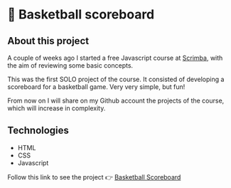 # 🏀 Basketball scoreboard

## About this project

A couple of weeks ago I started a free Javascript course at [Scrimba](https://scrimba.com/), with the aim of reviewing some basic concepts.

This was the first SOLO project of the course. It consisted of developing a scoreboard for a basketball game. Very very simple, but fun!

From now on I will share on my Github account the projects of the course, which will increase in complexity.

## Technologies

* HTML
* CSS
* Javascript

Follow this link to see the project 👉 [Basketball Scoreboard](https://candelaolha.github.io/basketball-scoreboard/)